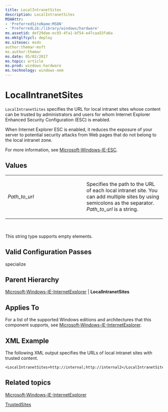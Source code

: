 ```yaml
---
title: LocalIntranetSites
description: LocalIntranetSites
MSHAttr:
- 'PreferredSiteName:MSDN'
- 'PreferredLib:/library/windows/hardware'
ms.assetid: def29dae-ec93-4fa1-bf54-e47caa53fa6a
ms.mktglfcycl: deploy
ms.sitesec: msdn
author:themar-msft
ms.author:themar
ms.date: 05/02/2017
ms.topic: article
ms.prod: windows-hardware
ms.technology: windows-oem
---
```


# LocalIntranetSites


`LocalIntranetSites` specifies the URL for local intranet sites whose content can be trusted by administrators and users for whom Internet Explorer Enhanced Security Configuration (ESC) is enabled.

When Internet Explorer ESC is enabled, it reduces the exposure of your server to potential security attacks from Web pages that do not belong to the local intranet zone.

For more information, see [Microsoft-Windows-IE-ESC](microsoft-windows-ie-esc.md).

## Values


<table>
<colgroup>
<col width="50%" />
<col width="50%" />
</colgroup>
<tbody>
<tr class="odd">
<td><p><em>Path_to_url</em></p></td>
<td><p>Specifies the path to the URL of each local intranet site. You can add multiple sites by using semicolons as the separator. <em>Path_to_url</em> is a string.</p></td>
</tr>
</tbody>
</table>

 

This string type supports empty elements.

## Valid Configuration Passes


specialize

## Parent Hierarchy


[Microsoft-Windows-IE-InternetExplorer](microsoft-windows-ie-internetexplorer.md) | **LocalIntranetSites**

## Applies To


For a list of the supported Windows editions and architectures that this component supports, see [Microsoft-Windows-IE-InternetExplorer](microsoft-windows-ie-internetexplorer.md).

## XML Example


The following XML output specifies the URLs of local intranet sites with trusted content.

```
<LocalIntranetSites>http://internal;http://internal2</LocalIntranetSites>
```

## Related topics


[Microsoft-Windows-IE-InternetExplorer](microsoft-windows-ie-internetexplorer.md)

[TrustedSites](microsoft-windows-ie-internetexplorer-trustedsites.md)

 

 








